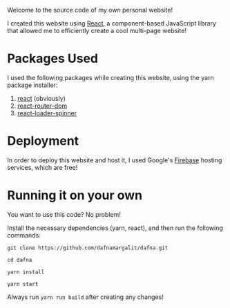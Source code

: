 Welcome to the source code of my own personal website!

I created this website using [React](https://reactjs.org/), a component-based JavaScript library that allowed me to efficiently create a cool multi-page website!

# Packages Used

I used the following packages while creating this website, using the yarn package installer:

1. [react](https://www.npmjs.com/package/react) (obviously)
2. [react-router-dom](https://www.npmjs.com/package/react-router-dom)
3. [react-loader-spinner](https://www.npmjs.com/package/react-loader-spinner)

# Deployment

In order to deploy this website and host it, I used Google's [Firebase](https://firebase.google.com/) hosting services, which are free!

# Running it on your own

You want to use this code? No problem! 

Install the necessary dependencies (yarn, react), and then run the following commands:

```
git clone https://github.com/dafnamargalit/dafna.git

cd dafna

yarn install

yarn start
```

Always run `yarn run build` after creating any changes!
